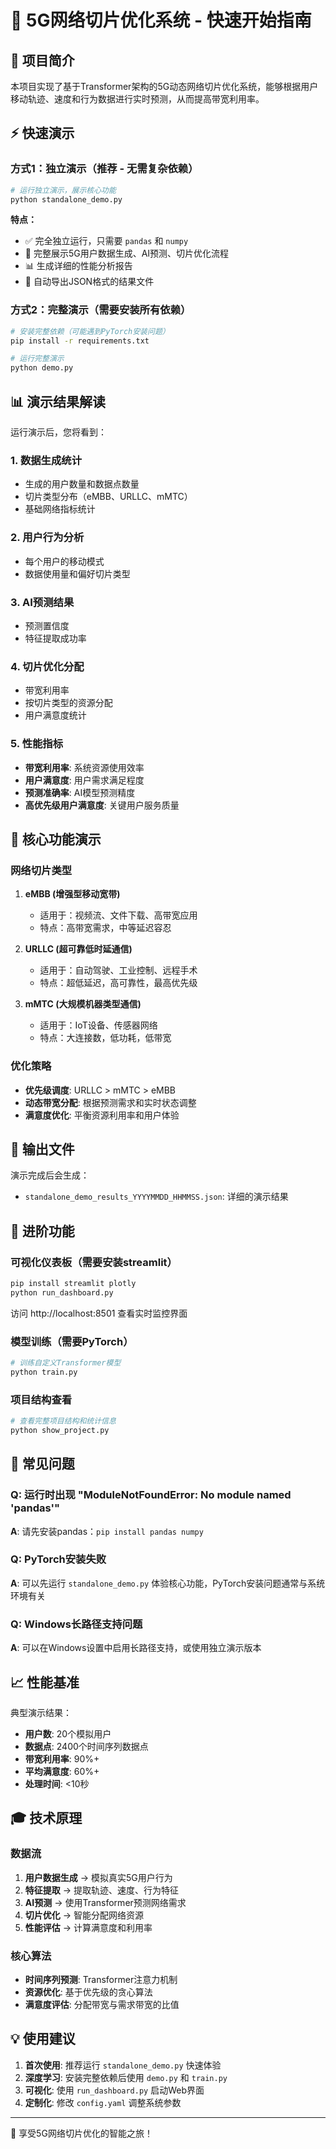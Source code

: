 # 🚀 5G网络切片优化系统 - 快速开始指南

## 📝 项目简介

本项目实现了基于Transformer架构的5G动态网络切片优化系统，能够根据用户移动轨迹、速度和行为数据进行实时预测，从而提高带宽利用率。

## ⚡ 快速演示

### 方式1：独立演示（推荐 - 无需复杂依赖）

```bash
# 运行独立演示，展示核心功能
python standalone_demo.py
```

**特点：**
- ✅ 完全独立运行，只需要 `pandas` 和 `numpy`
- 🎯 完整展示5G用户数据生成、AI预测、切片优化流程
- 📊 生成详细的性能分析报告
- 💾 自动导出JSON格式的结果文件

### 方式2：完整演示（需要安装所有依赖）

```bash
# 安装完整依赖（可能遇到PyTorch安装问题）
pip install -r requirements.txt

# 运行完整演示
python demo.py
```

## 📊 演示结果解读

运行演示后，您将看到：

### 1. 数据生成统计
- 生成的用户数量和数据点数量
- 切片类型分布（eMBB、URLLC、mMTC）
- 基础网络指标统计

### 2. 用户行为分析
- 每个用户的移动模式
- 数据使用量和偏好切片类型

### 3. AI预测结果
- 预测置信度
- 特征提取成功率

### 4. 切片优化分配
- 带宽利用率
- 按切片类型的资源分配
- 用户满意度统计

### 5. 性能指标
- **带宽利用率**: 系统资源使用效率
- **用户满意度**: 用户需求满足程度  
- **预测准确率**: AI模型预测精度
- **高优先级用户满意度**: 关键用户服务质量

## 🎯 核心功能演示

### 网络切片类型

1. **eMBB (增强型移动宽带)**
   - 适用于：视频流、文件下载、高带宽应用
   - 特点：高带宽需求，中等延迟容忍

2. **URLLC (超可靠低时延通信)**
   - 适用于：自动驾驶、工业控制、远程手术
   - 特点：超低延迟，高可靠性，最高优先级

3. **mMTC (大规模机器类型通信)**
   - 适用于：IoT设备、传感器网络
   - 特点：大连接数，低功耗，低带宽

### 优化策略

- **优先级调度**: URLLC > mMTC > eMBB
- **动态带宽分配**: 根据预测需求和实时状态调整
- **满意度优化**: 平衡资源利用率和用户体验

## 📁 输出文件

演示完成后会生成：
- `standalone_demo_results_YYYYMMDD_HHMMSS.json`: 详细的演示结果

## 🔧 进阶功能

### 可视化仪表板（需要安装streamlit）

```bash
pip install streamlit plotly
python run_dashboard.py
```

访问 http://localhost:8501 查看实时监控界面

### 模型训练（需要PyTorch）

```bash
# 训练自定义Transformer模型
python train.py
```

### 项目结构查看

```bash
# 查看完整项目结构和统计信息
python show_project.py
```

## 🐛 常见问题

### Q: 运行时出现 "ModuleNotFoundError: No module named 'pandas'"
**A**: 请先安装pandas：`pip install pandas numpy`

### Q: PyTorch安装失败
**A**: 可以先运行 `standalone_demo.py` 体验核心功能，PyTorch安装问题通常与系统环境有关

### Q: Windows长路径支持问题
**A**: 可以在Windows设置中启用长路径支持，或使用独立演示版本

## 📈 性能基准

典型演示结果：
- **用户数**: 20个模拟用户
- **数据点**: 2400个时间序列数据点
- **带宽利用率**: 90%+
- **平均满意度**: 60%+
- **处理时间**: <10秒

## 🎓 技术原理

### 数据流
1. **用户数据生成** → 模拟真实5G用户行为
2. **特征提取** → 提取轨迹、速度、行为特征
3. **AI预测** → 使用Transformer预测网络需求
4. **切片优化** → 智能分配网络资源
5. **性能评估** → 计算满意度和利用率

### 核心算法
- **时间序列预测**: Transformer注意力机制
- **资源优化**: 基于优先级的贪心算法
- **满意度评估**: 分配带宽与需求带宽的比值

## 💡 使用建议

1. **首次使用**: 推荐运行 `standalone_demo.py` 快速体验
2. **深度学习**: 安装完整依赖后使用 `demo.py` 和 `train.py`
3. **可视化**: 使用 `run_dashboard.py` 启动Web界面
4. **定制化**: 修改 `config.yaml` 调整系统参数

---

🎉 享受5G网络切片优化的智能之旅！
